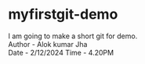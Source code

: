 # myfirstgit-demo
I am going to make a short git for demo.
<br>
Author - Alok kumar Jha
<br>
Date - 2/12/2024
Time - 4.20PM
